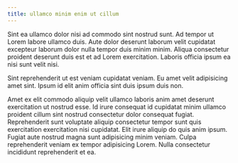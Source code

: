 ```yaml
---
title: ullamco minim enim ut cillum
---
```


Sint ea ullamco dolor nisi ad commodo sint nostrud sunt. Ad tempor ut Lorem labore ullamco duis. Aute dolor deserunt laborum velit cupidatat excepteur laborum dolor nulla tempor duis minim minim. Aliqua consectetur proident deserunt duis est et ad Lorem exercitation. Laboris officia ipsum ea nisi sunt velit nisi.

Sint reprehenderit ut est veniam cupidatat veniam. Eu amet velit adipisicing amet sint. Ipsum id elit anim officia sint duis ipsum duis non.

Amet ex elit commodo aliquip velit ullamco laboris anim amet deserunt exercitation ut nostrud esse. Id irure consequat id cupidatat minim ullamco proident cillum sint nostrud consectetur dolor consequat fugiat. Reprehenderit sunt voluptate aliquip consectetur tempor sunt quis exercitation exercitation nisi cupidatat. Elit irure aliquip do quis anim ipsum. Fugiat aute nostrud magna sunt adipisicing minim veniam. Culpa reprehenderit veniam ex tempor adipisicing Lorem. Nulla consectetur incididunt reprehenderit et ea.
